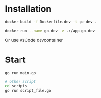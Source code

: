 # Installation 

```bash
docker build -f Dockerfile.dev -t go-dev .

docker run --name go-dev -v .:/app go-dev
```
Or use VsCode devcontainer

# Start

```bash 
go run main.go

# other script
cd scripts
go run script_file.go

```